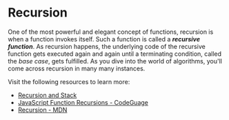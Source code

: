 # Recursion

One of the most powerful and elegant concept of functions, recursion is when a function invokes itself. Such a function is called a **_recursive function_**. As recursion happens, the underlying code of the recursive function gets executed again and again until a terminating condition, called the _base case_, gets fulfilled. As you dive into the world of algorithms, you'll come across recursion in many many instances.

Visit the following resources to learn more:

- [Recursion and Stack](https://javascript.info/recursion)
- [JavaScript Function Recursions - CodeGuage](https://www.codeguage.com/courses/js/functions-recursions)
- [Recursion - MDN](https://developer.mozilla.org/en-US/docs/Glossary/Recursion)
